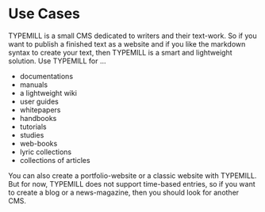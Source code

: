 # Use Cases

TYPEMILL is a small CMS dedicated to writers and their text-work. So if you want to publish a finished text as a website and if you like the markdown syntax to create your text, then TYPEMILL is a smart and lightweight solution. Use TYPEMILL for …

- documentations
- manuals
- a lightweight wiki
- user guides
- whitepapers
- handbooks
- tutorials
- studies
- web-books
- lyric collections
- collections of articles

You can also create a portfolio-website or a classic website with TYPEMILL. But for now, TYPEMILL does not support time-based entries, so if you want to create a blog or a news-magazine, then you should look for another CMS.
